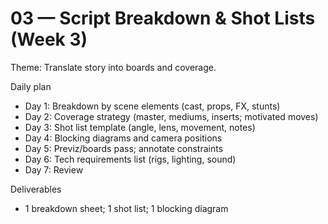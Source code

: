 # 03 — Script Breakdown & Shot Lists (Week 3)

Theme: Translate story into boards and coverage.

Daily plan
- Day 1: Breakdown by scene elements (cast, props, FX, stunts)
- Day 2: Coverage strategy (master, mediums, inserts; motivated moves)
- Day 3: Shot list template (angle, lens, movement, notes)
- Day 4: Blocking diagrams and camera positions
- Day 5: Previz/boards pass; annotate constraints
- Day 6: Tech requirements list (rigs, lighting, sound)
- Day 7: Review

Deliverables
- 1 breakdown sheet; 1 shot list; 1 blocking diagram

